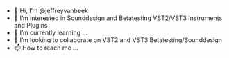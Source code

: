 - 👋 Hi, I’m @jeffreyvanbeek
- 👀 I’m interested in Sounddesign and Betatesting VST2/VST3 Instruments and Plugins
- 🌱 I’m currently learning ...
- 💞️ I’m looking to collaborate on VST2 and VST3 Betatesting/Sounddesign
- 📫 How to reach me ...

<!---
jeffreyvanbeek/jeffreyvanbeek is a ✨ special ✨ repository because its `README.md` (this file) appears on your GitHub profile.
You can click the Preview link to take a look at your changes.
--->
